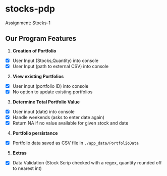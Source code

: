 # stocks-pdp
Assignment: Stocks-1

## Our Program Features

1. **Creation of Portfolio**
  - [x] User Input (Stocks,Quantity) into console
  - [x] User Input (path to external CSV) into console

2. **View existing Portfolios**
  - [x] User input (portfolio ID) into console
  - [x] No option to update existing portfolios

3. **Determine Total Portfolio Value**
  - [x] User input (date) into console
  - [x] Handle weekends (asks to enter date again)
  - [x] Return NA if no value available for given stock and date

4. **Portfolio persistance**
  - [x] Portfolio data saved as CSV file in `./app_data/PortfolioData`

5. **Extras**
  - [x] Data Validation (Stock Scrip checked with a regex, quantity rounded off to nearest int)
